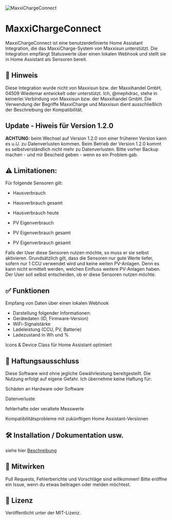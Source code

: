 ![MaxxiChargeConnect](images/logo.png)

# MaxxiChargeConnect


MaxxiChargeConnect ist eine benutzerdefinierte Home Assistant Integration, die das MaxxiCharge-System von Maxxisun unterstützt. Die Integration empfängt Statuswerte über einen lokalen Webhook und stellt sie in Home Assistant als Sensoren bereit.

## 📌 Hinweis

Diese Integration wurde nicht von Maxxisun bzw. der Maxxihandel GmbH, 04509 Wiedemar entwickelt oder unterstützt.
Ich, @mephdrac, stehe in keinerlei Verbindung von Maxxisun bzw. der Maxxihandel GmbH. Die Verwendung der Begriffe MaxxiCharge und Maxxisun dient ausschließlich der Beschreibung der Kompatibilität.

## Update - Hiweis für Version 1.2.0

**ACHTUNG:** beim Wechsel auf Version 1.2.0 von einer früheren Version kann es u.U. zu Datenverlusten kommen. Beim Betrieb der Version 1.2.0 kommt es selbstverständlich nicht mehr zu Datenverlusten. Bitte vorher Backup machen - und mir Bescheid geben - wenn es ein Problem gab.


## ⚠️ Limitationen:

Für folgende Sensoren gilt:
- Hausverbrauch
- Hausverbrauch gesamt
- Hausverbrauch heute

- PV Eigenverbrauch
- PV Eigenverbrauch gesamt
- PV Eigenverbrauch gesamt

Falls der User diese Sensoren nutzen möchte, so muss er sie selbst aktivieren. Grundsätzlich gilt, dass die Sensoren nur gute Werte liefer,
sofern nur 1 CCU verwendet wird und keine weiten PV-Anlagen. Denn es kann nicht ermittelt werden, welchen Einfluss weitere PV-Anlagen haben.
Der User soll selbst entscheiden, ob er diese Sensoren nutzen möchte.


## ✅ Funktionen
Empfang von Daten über einen lokalen Webhook

- Darstellung folgender Informationen:
- Gerätedaten (ID, Firmware-Version)
- WiFi-Signalstärke
- Ladeleistung (CCU, PV, Batterie)
- Ladezustand in Wh und %

Icons & Device Class für Home Assistant optimiert

## 🚫 Haftungsausschluss
Diese Software wird ohne jegliche Gewährleistung bereitgestellt.
Die Nutzung erfolgt auf eigene Gefahr. Ich übernehme keine Haftung für:

Schäden an Hardware oder Software

Datenverluste

fehlerhafte oder veraltete Messwerte

Kompatibilitätsprobleme mit zukünftigen Home Assistant-Versionen

## 🛠️ Installation / Dokumentation usw.

siehe hier [Beschreibung](documentation/doc.md)


## 🙌 Mitwirken
Pull Requests, Fehlerberichte und Vorschläge sind willkommen!
Bitte eröffne ein Issue, wenn du etwas beitragen oder melden möchtest.

## 📄 Lizenz
Veröffentlicht unter der MIT-Lizenz.
